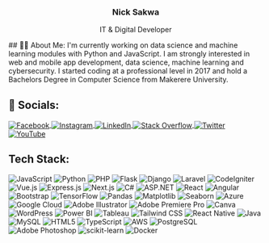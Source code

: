 <p align="center">
  <a href="https://github.com/YOUR_GITHUB_USERNAME">
  </a>
  <h3 align="center">Nick Sakwa</h3>
  <p align="center">
    IT & Digital Developer
  </p>
</p>
## 🙋‍♂️ About Me:
I'm currently working on data science and machine learning modules with Python and JavaScript. I am strongly interested in web and mobile app development, data science, machine learning and cybersecurity. I started coding at a professional level in 2017 and hold a Bachelors Degree in Computer Science from Makerere University.

## 🔗 Socials:
<p align="left">
  <a href="https://www.facebook.com/nick.sakwa" target="_blank">
    <img align="center" src="https://img.shields.io/badge/Facebook-%231877F2.svg?style=for-the-badge&logo=Facebook&logoColor=white" alt="Facebook"/>
  </a>
  <a href="https://www.instagram.com/nickspartan01/" target="_blank">
    <img align="center" src="https://img.shields.io/badge/Instagram-%23E4405F.svg?style=for-the-badge&logo=Instagram&logoColor=white" alt="Instagram"/>
  </a>
  <a href="https://www.linkedin.com/in/nick-sakwa-303a98146/" target="_blank">
    <img align="center" src="https://img.shields.io/badge/LinkedIn-%230077B5.svg?style=for-the-badge&logo=linkedin&logoColor=white" alt="LinkedIn"/>
  </a>
  <a href="YOUR_STACKOVERFLOW_URL" target="_blank">
    <img align="center" src="https://img.shields.io/badge/Stack_Overflow-FE7A16?style=for-the-badge&logo=stack-overflow&logoColor=white" alt="Stack Overflow"/>
  </a>
  <a href="https://x.com/nickspartan01" target="_blank">
    <img align="center" src="https://img.shields.io/badge/Twitter-%231DA1F2.svg?style=for-the-badge&logo=twitter&logoColor=white" alt="Twitter"/>
  </a>
  <a href="https://www.youtube.com/@TechProximity01" target="_blank">
    <img align="center" src="https://img.shields.io/badge/YouTube-%23FF0000.svg?style=for-the-badge&logo=youtube&logoColor=white" alt="YouTube"/>
  </a>
</p>

##  Tech Stack:
<p align="left">
  <img src="https://img.shields.io/badge/JavaScript-%23F7DF1E.svg?style=for-the-badge&logo=javascript&logoColor=black" alt="JavaScript"/>
  <img src="https://img.shields.io/badge/Python-3776AB?style=for-the-badge&logo=python&logoColor=white" alt="Python"/>
  <img src="https://img.shields.io/badge/PHP-%23777BB4.svg?style=for-the-badge&logo=php&logoColor=white" alt="PHP"/>
  <img src="https://img.shields.io/badge/Flask-%23000.svg?style=for-the-badge&logo=flask&logoColor=white" alt="Flask"/>
  <img src="https://img.shields.io/badge/Django-%23092E20.svg?style=for-the-badge&logo=django&logoColor=white" alt="Django"/>
  <img src="https://img.shields.io/badge/Laravel-%23FF2D20.svg?style=for-the-badge&logo=laravel&logoColor=white" alt="Laravel"/>
  <img src="https://img.shields.io/badge/CodeIgniter-%23EF4223.svg?style=for-the-badge&logo=codeigniter&logoColor=white" alt="CodeIgniter"/>
  <img src="https://img.shields.io/badge/Vue.js-42b883?style=for-the-badge&logo=vue.js&logoColor=white" alt="Vue.js"/>
  <img src="https://img.shields.io/badge/Express.js-%23000000.svg?style=for-the-badge&logo=express&logoColor=white" alt="Express.js"/>
  <img src="https://img.shields.io/badge/Next.js-%23000000.svg?style=for-the-badge&logo=nextdotjs&logoColor=white" alt="Next.js"/>
  <img src="https://img.shields.io/badge/C%23-%23239120.svg?style=for-the-badge&logo=c-sharp&logoColor=white" alt="C#"/>
  <img src="https://img.shields.io/badge/.NET-%236310B2.svg?style=for-the-badge&logo=.net&logoColor=white" alt="ASP.NET"/>
  <img src="https://img.shields.io/badge/React-20232A?style=for-the-badge&logo=react&logoColor=61DAFB" alt="React"/>
  <img src="https://img.shields.io/badge/Angular-%23DD0031.svg?style=for-the-badge&logo=angular&logoColor=white" alt="Angular"/>
  <img src="https://img.shields.io/badge/Bootstrap-%23563D7C.svg?style=for-the-badge&logo=bootstrap&logoColor=white" alt="Bootstrap"/>
  <img src="https://img.shields.io/badge/TensorFlow-%23FF6F00.svg?style=for-the-badge&logo=tensorflow&logoColor=white" alt="TensorFlow"/>
  <img src="https://img.shields.io/badge/Pandas-%23150458.svg?style=for-the-badge&logo=pandas&logoColor=white" alt="Pandas"/>
  <img src="https://img.shields.io/badge/Matplotlib-%23F7B25B.svg?style=for-the-badge&logo=matplotlib&logoColor=black" alt="Matplotlib"/>
  <img src="https://img.shields.io/badge/Seaborn-%234C76A3.svg?style=for-the-badge&logo=seaborn&logoColor=white" alt="Seaborn"/>
  <img src="https://img.shields.io/badge/Azure-%230078D4.svg?style=for-the-badge&logo=microsoft-azure&logoColor=white" alt="Azure"/>
  <img src="https://img.shields.io/badge/Google%20Cloud-%234285F4.svg?style=for-the-badge&logo=google-cloud&logoColor=white" alt="Google Cloud"/>
  <img src="https://img.shields.io/badge/Adobe%20Illustrator-%23FF9A00.svg?style=for-the-badge&logo=adobe-illustrator&logoColor=white" alt="Adobe Illustrator"/>
  <img src="https://img.shields.io/badge/Adobe%20Premiere%20Pro-%23991AFF.svg?style=for-the-badge&logo=adobe-premiere-pro&logoColor=white" alt="Adobe Premiere Pro"/>
  <img src="https://img.shields.io/badge/Canva-%2300C4CC.svg?style=for-the-badge&logo=canva&logoColor=white" alt="Canva"/>
  <img src="https://img.shields.io/badge/WordPress-%2321759B.svg?style=for-the-badge&logo=wordpress&logoColor=white" alt="WordPress"/>
  <img src="https://img.shields.io/badge/Power%20BI-%23F2C811.svg?style=for-the-badge&logo=powerbi&logoColor=white" alt="Power BI"/>
  <img src="https://img.shields.io/badge/Tableau-%23E97627.svg?style=for-the-badge&logo=tableau&logoColor=white" alt="Tableau"/>
  <img src="https://img.shields.io/badge/Tailwind%20CSS-%2338B2AC.svg?style=for-the-badge&logo=tailwind-css&logoColor=white" alt="Tailwind CSS"/>
  <img src="https://img.shields.io/badge/React_Native-%2361DAFB.svg?style=for-the-badge&logo=react&logoColor=white" alt="React Native"/>
  <img src="https://img.shields.io/badge/Java-%23ED8B00.svg?style=for-the-badge&logo=java&logoColor=white" alt="Java"/>
  <img src="https://img.shields.io/badge/MySQL-%23005C84.svg?style=for-the-badge&logo=mysql&logoColor=white" alt="MySQL"/>
  <img src="https://img.shields.io/badge/HTML5-%23E34F26.svg?style=for-the-badge&logo=html5&logoColor=white" alt="HTML5"/>
  <img src="https://img.shields.io/badge/TypeScript-%23007ACC.svg?style=for-the-badge&logo=typescript&logoColor=white" alt="TypeScript"/>
  <img src="https://img.shields.io/badge/AWS-%23232F3E.svg?style=for-the-badge&logo=amazon-aws&logoColor=white" alt="AWS"/>
  <img src="https://img.shields.io/badge/PostgreSQL-%23316192.svg?style=for-the-badge&logo=postgresql&logoColor=white" alt="PostgreSQL"/>
  <img src="https://img.shields.io/badge/Adobe%20Photoshop-%2331A8FF.svg?style=for-the-badge&logo=Adobe%20Photoshop&logoColor=white" alt="Adobe Photoshop"/>
  <img src="https://img.shields.io/badge/scikit--learn-%23F7931E.svg?style=for-the-badge&logo=scikit-learn&logoColor=white" alt="scikit-learn"/>
  <img src="https://img.shields.io/badge/Docker-%232496ED.svg?style=for-the-badge&logo=docker&logoColor=white" alt="Docker"/>
</p>
